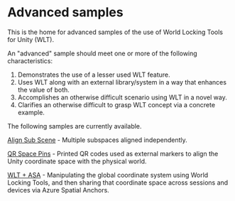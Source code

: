 # Advanced samples

This is the home for advanced samples of the use of World Locking Tools for Unity (WLT).

An "advanced" sample should meet one or more of the following characteristics:

1. Demonstrates the use of a lesser used WLT feature.
2. Uses WLT along with an external library/system in a way that enhances the value of both.
3. Accomplishes an otherwise difficult scenario using WLT in a novel way.
4. Clarifies an otherwise difficult to grasp WLT concept via a concrete example.

The following samples are currently available.

[Align Sub Scene](AlignSubScene/AlignSubScene.md) - Multiple subspaces aligned independently.

[QR Space Pins](QRSpacePins/QRSpacePins.md) - Printed QR codes used as external markers to align the Unity coordinate space with the physical world. 

[WLT + ASA](ASA/ASA.md) - Manipulating the global coordinate system using World Locking Tools, and then sharing that coordinate space across sessions and devices via Azure Spatial Anchors.